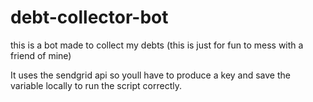 # debt-collector-bot
 this is a bot made to collect my debts (this is just for fun to mess with a friend of mine)

 It uses the sendgrid api so youll have to produce a key and save the variable locally to run the script correctly.
